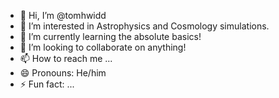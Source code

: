 - 👋 Hi, I’m @tomhwidd
- 👀 I’m interested in Astrophysics and Cosmology simulations. 
- 🌱 I’m currently learning the absolute basics!
- 💞️ I’m looking to collaborate on anything!
- 📫 How to reach me ...
- 😄 Pronouns: He/him
- ⚡ Fun fact: ...

<!---
tomhwidd/tomhwidd is a ✨ special ✨ repository because its `README.md` (this file) appears on your GitHub profile.
You can click the Preview link to take a look at your changes.
--->
